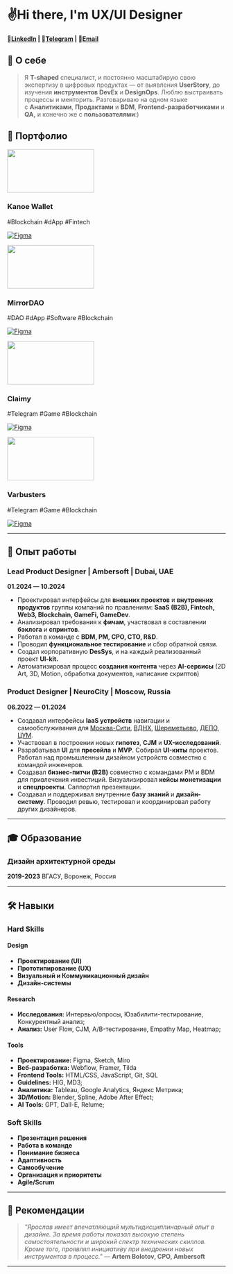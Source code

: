 # ✌️Hi there, I'm UX/UI Designer

**📄[LinkedIn](https://www.linkedin.com/in/yaroslavkorotkikh)  |  🤙[Telegram](https://t.me/yourawsluv)  |  💌[Email](mailto:yaroslawkorotkih@yandex.ru)**


## 📜 О себе
>Я **T-shaped** специалист, и постоянно масштабирую свою экспертизу в цифровых продуктах — от выявления **UserStory**, до изучения **инструментов DevEx** и **DesignOps**. Люблю выстраивать процессы и менторить. Разговариваю на одном языке с **Аналитиками**, **Продактами** и **BDM**, **Frontend-разработчиками** и **QA,** и конечно же с **пользователями**:)


## 📂 Портфолио
<img src="https://github.com/user-attachments/assets/b7c9c626-c2ac-4e93-a602-ddd95946f28c" width="200" height="100">

### **Kanoe Wallet**
#Blockchain
#dApp
#Fintech

[![Figma](https://img.shields.io/badge/Figma-Open-blue?style=flat-square)](https://www.figma.com/design/larczXzN5oQlcRHiUXW2LZ/Kanoe-Wallet-SRS-App?node-id=59-40224&t=fQiC5Y1CPyVBDLbx-1)

<img src="https://github.com/user-attachments/assets/4d6e9ae8-4849-4e18-99de-81ce65a1a9e8" width="200" height="100">

### **MirrorDAO**
#DAO
#dApp
#Software
#Blockchain

[![Figma](https://img.shields.io/badge/Figma-Open-blue?style=flat-square)](https://www.figma.com/design/R9ceAELlyO5wcHKliHjsJi/MirrorDAO?node-id=27-13020&t=ABdDyV4J8sNSSgJn-1)

<img src="![image](https://github.com/user-attachments/assets/35bff8e1-d99d-40ce-bdce-cf13203ba377)" width="200" height="100">

### **Claimy**
#Telegram
#Game
#Blockchain

[![Figma](https://img.shields.io/badge/Figma-Open-blue?style=flat-square)](https://www.figma.com/design/mZq6FqGmvr4eLyLuvayZQ5/Claimy-TON-Tigers?node-id=1666-18109&t=kgjBkEgKKlwvPgl5-1)

<img src="![image](https://github.com/user-attachments/assets/2416ec55-0f1c-49b1-a5c4-fb70b3845d4a)" width="200" height="100">

### **Varbusters**
#Telegram
#Game
#Blockchain

[![Figma](https://img.shields.io/badge/Figma-Open-blue?style=flat-square)](https://www.figma.com/design/l2E5DBMhhp6L2z6ksEqjp2/Varbusters-Game-(Copy)?node-id=0-1&t=KfgssFNvIRH9Xib8-1)

---

## 💼 Опыт работы

### Lead Product Designer | Ambersoft | Dubai, UAE
**01.2024 — 10.2024**
- Проектировал интерфейсы для **внешних проектов** и **внутренних продуктов** группы компаний по правлениям: **SaaS (B2B), Fintech, Web3, Blockchain, GameFi, GameDev**.
- Анализировал требования к **фичам**, участвовал в составлении **бэклога** и **спринтов**.
- Работал в команде с **BDM, PM, CPO, CTO, R&D**.
- Проводил **функциональное тестирование** и сбор обратной связи.
- Создал корпоративную **DesSys**, и на каждый реализованный проект **UI-kit.**
- Автоматизировал процесс **создания контента** через **AI-сервисы** (2D Art, 3D, Motion, обработка документов, написание скриптов)

### Product Designer | NeuroCity | Moscow, Russia
**06.2022 — 01.2024**
- Создавал интерфейсы **IaaS устройств** навигации и самообслуживания для [Москва-Сити](https://vimeo.com/378351798/b2604eb15c), [ВДНХ](https://vimeo.com/943970322/ec0e09b707), [Шереметьево](https://vimeo.com/844888420/8d661d04fd), [ДЕПО](https://vimeo.com/575738187/691569bb52), [ЦУМ](https://vimeo.com/553351861/36f351f7f5).
- Участвовал в построении новых **гипотез**, **CJM** и **UX-исследований**.
- Разрабатывал **UI** для **пресейла** и **MVP**. Собирал **UI-киты** проектов. Работал над промышленным дизайном устройств совместно с командой инженеров.
- Создавал **бизнес-питчи (B2B)** совместно с командами PM и BDM для привлечения инвестиций. Визуализировал **кейсы монетизации** и **спецпроекты**. Саппортил презентации.
- Создавал и поддерживал внутренние **базу знаний** и **дизайн-систему**. Проводил ревью, тестировал и координировал работу других дизайнеров.
---

## 🎓 Образование

### Дизайн архитектурной среды 
 
**2019-2023** ВГАСУ, Воронеж, Россия

---

## 🛠️ Навыки

### Hard Skills

#### Design
- **Проектирование (UI)**
- **Прототипирование (UX)**
- **Визуальный и Коммуникационный дизайн**
- **Дизайн-системы**

#### Research
- **Исследования:** Интервью/опросы, Юзабилити-тестирование, Конкурентный анализ;
- **Анализ:** User Flow, CJM, A/B-тестирование, Empathy Map, Heatmap;

#### Tools
- **Проектирование:** Figma, Sketch, Miro
- **Веб-разработка:** Webflow, Framer, Tilda
- **Frontend Tools:** HTML/CSS, JavaScript, Git, SQL
- **Guidelines:** HIG, MD3;
- **Аналитика:** Tableau, Google Analytics, Яндекс Метрика;
- **3D/Motion:** Blender, Spline, Adobe After Effect;
- **AI Tools:** GPT, Dall-E, Relume;

### Soft Skills
- **Презентация решения**
- **Работа в команде**
- **Понимание бизнеса**
- **Адаптивность**
- **Самообучение**
- **Организация и приоритеты**
- **Agile/Scrum**
---

## 📢 Рекомендации

> *"Ярослав имеет впечатляющий мультидисциплинарный опыт в дизайне. За время работы показал высокую степень самостоятельности и широкий спектр технических скиллов. Кроме того, проявлял инициативу при внедрении новых инструментов в процесс."*
> — **Artem Bolotov, CPO, Ambersoft**
---

<!--
**yourawsluv/yourawsluv** is a ✨ _special_ ✨ repository because its `README.md` (this file) appears on your GitHub profile.

Here are some ideas to get you started:

- 🔭 I’m currently working on ...
- 🌱 I’m currently learning ...
- 👯 I’m looking to collaborate on ...
- 🤔 I’m looking for help with ...
- 💬 Ask me about ...
- 📫 How to reach me: ...
- 😄 Pronouns: ...
- ⚡ Fun fact: ...
-->
